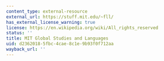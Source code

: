 ```yaml
---
content_type: external-resource
external_url: https://stuff.mit.edu/~fll/
has_external_license_warning: true
license: https://en.wikipedia.org/wiki/All_rights_reserved
status: ''
title: MIT Global Studies and Languages
uid: d2362018-5fbc-4cae-8c1e-9b93f0f712aa
wayback_url: ''
---
```

